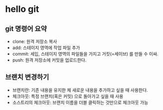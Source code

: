 # hello git 

## git 명령어 요약 

- clone: 원격 저장소 복사 
- add: 스테이지 영역에 작업 파일 추가 
- commit: 세입, 스테이지 영역의 파일들을 가지고 거킷(=세이브) 를 만들 수 이싸.
- push: 원격 저장소에 커밋을 업로드한다. 

## 브랜치 변경하기 

- 브랜치란: 기존 내용을 유지한 체 새로운 내용을 추가하고 싶을 때 사용한다. 
- 체크아웃: 특정 브랜치(혹은 커밋) 으로 돌아가고 싶을 때 사용 
- 소스트리의 체크아웃: 브랜치 이름을 더블 클릭하는 것만으로 체크아웃 가능 
